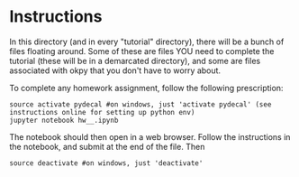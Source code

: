 # Instructions 

In this directory (and in every "tutorial" directory), there will be a bunch of files floating around. Some of these are files YOU need to complete the tutorial (these will be in a demarcated directory), and some are files associated with okpy that you don't have to worry about. 

To complete any homework assignment, follow the following prescription: 
```
source activate pydecal #on windows, just 'activate pydecal' (see instructions online for setting up python env)
jupyter notebook hw__.ipynb 
```
The notebook should then open in a web browser. Follow the instructions in the notebook, and submit at the end of the file. Then 
```
source deactivate #on windows, just 'deactivate'
```
